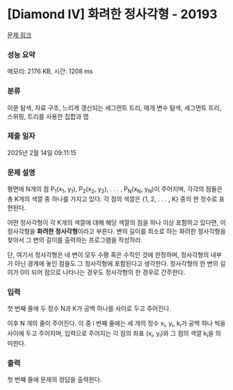 # [Diamond IV] 화려한 정사각형 - 20193 

[문제 링크](https://www.acmicpc.net/problem/20193) 

### 성능 요약

메모리: 2176 KB, 시간: 1208 ms

### 분류

이분 탐색, 자료 구조, 느리게 갱신되는 세그먼트 트리, 매개 변수 탐색, 세그먼트 트리, 스위핑, 트리를 사용한 집합과 맵

### 제출 일자

2025년 2월 14일 09:11:15

### 문제 설명

<p>평면에 N개의 점 P<sub>1</sub>(x<sub>1</sub>, y<sub>1</sub>), P<sub>2</sub>(x<sub>2</sub>, y<sub>2</sub>), . . . , P<sub>N</sub>(x<sub>N</sub>, y<sub>N</sub>)이 주어지며, 각각의 점들은 총 K개의 색깔 중 하나를 가지고 있다. 각 점의 색깔은 {1, 2, . . . , K} 중의 한 정수로 표현된다.</p>

<p>어떤 정사각형이 각 K개의 색깔에 대해 해당 색깔의 점을 하나 이상 포함하고 있다면, 이 정사각형을 <strong>화려한 정사각형</strong>이라고 부른다. 변의 길이를 최소로 하는 화려한 정사각형을 찾아서 그 변의 길이를 출력하는 프로그램을 작성하라.</p>

<p>단, 여기서 정사각형은 네 변이 모두 수평 혹은 수직인 것에 한정하며, 정사각형의 내부가 아닌 경계에 놓인 점들도 그 정사각형에 포함된다고 생각한다. 정사각형의 한 변의 길이가 0이 되어 점으로 나타나는 경우도 정사각형의 한 경우로 간주한다.</p>

### 입력 

 <p>첫 번째 줄에 두 정수 N과 K가 공백 하나를 사이로 두고 주어진다.</p>

<p>이후 N 개의 줄이 주어진다. 이 중 i 번째 줄에는 세 개의 정수 x<sub>i</sub>, y<sub>i</sub>, k<sub>i</sub>가 공백 하나 씩을 사이에 두고 주어지며, 입력으로 주어지는 각 점의 좌표 (x<sub>i</sub>, y<sub>i</sub>)와 그 점의 색깔 k<sub>i</sub>을 의미한다.</p>

### 출력 

 <p>첫 번째 줄에 문제의 정답을 출력한다.</p>

